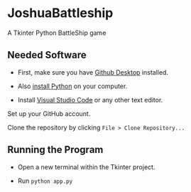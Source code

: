 # JoshuaBattleship

 A Tkinter Python BattleShip game

 ## Needed Software

 * First, make sure you have [Github Desktop](https://desktop.github.com/) installed.

 * Also [install Python](https://www.python.org/) on your computer.

 * Install [Visual Studio Code](https://code.visualstudio.com/) or any other text editor.

 Set up your GitHub account.

 Clone the repository by clicking `File > Clone Repository...`

## Running the Program

* Open a new terminal within the Tkinter project.

* Run `python app.py`